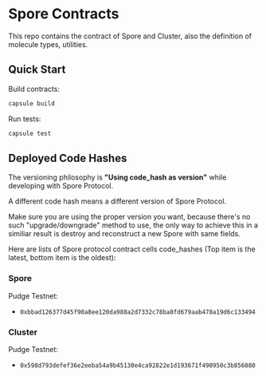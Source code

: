# Spore Contracts

This repo contains the contract of Spore and Cluster, also the definition of molecule types, utilities.

## Quick Start

Build contracts:

``` sh
capsule build
```

Run tests:

``` sh
capsule test
```


## Deployed Code Hashes
The versioning philosophy is **"Using code_hash as version"** while developing with Spore Protocol.

A different code hash means a different version of Spore Protocol.

Make sure you are using the proper version you want, because there's no such "upgrade/downgrade" method to use, the only way to achieve this in a similiar result is destroy and reconstruct a new Spore with same fields. 

Here are lists of Spore protocol contract cells code_hashes (Top item is the latest, bottom item is the oldest):

### Spore
Pudge Testnet:
- `0xbbad126377d45f90a8ee120da988a2d7332c78ba8fd679aab478a19d6c133494`

### Cluster
Pudge Testnet:
- `0x598d793defef36e2eeba54a9b45130e4ca92822e1d193671f490950c3b856080`